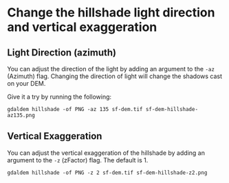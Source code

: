 # Change the hillshade light direction and vertical exaggeration 

## Light Direction (azimuth)

You can adjust the direction of the light by adding an argument to the `-az` (Azimuth) flag. Changing the direction of light will change the shadows cast on your DEM.

Give it a try by running the following:

```
gdaldem hillshade -of PNG -az 135 sf-dem.tif sf-dem-hillshade-az135.png
``` 


## Vertical Exaggeration

You can adjust the vertical exaggeration of the hillshade by adding an argument to the `-z` (zFactor) flag. The default is 1.

```
gdaldem hillshade -of PNG -z 2 sf-dem.tif sf-dem-hillshade-z2.png
``` 